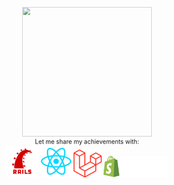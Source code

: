 <div align="center">
  <img src="https://media.giphy.com/media/682xXuofe4FoRh0Nt3/giphy.gif" width="300" height="300">
</div>
<div align="center">
  Let me share my achievements with:
</div>
<div align="center">
  <img src="https://github.com/mewthu2/images/blob/master/pngwing.com%20(1).png?raw=true" width="75" height="75">
  <img src="https://github.com/mewthu2/images/blob/master/pngwing.com%20(2).png?raw=true" width="75" height="75">
  <img src="https://github.com/mewthu2/images/blob/master/pngwing.com%20(3).png?raw=true" width="65" height="65">
  <img src="https://github.com/mewthu2/images/blob/master/pngwing.com%20(7).png?raw=true" width="150" height="50">
</div>
